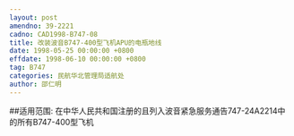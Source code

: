 ```yaml
---
layout: post
amendno: 39-2221
cadno: CAD1998-B747-08
title: 改装波音B747-400型飞机APU的电瓶地线
date: 1998-05-25 00:00:00 +0800
effdate: 1998-06-10 00:00:00 +0800
tag: B747
categories: 民航华北管理局适航处
author: 邵仁明
---
```


##适用范围:
在中华人民共和国注册的且列入波音紧急服务通告747-24A2214中的所有B747-400型飞机


